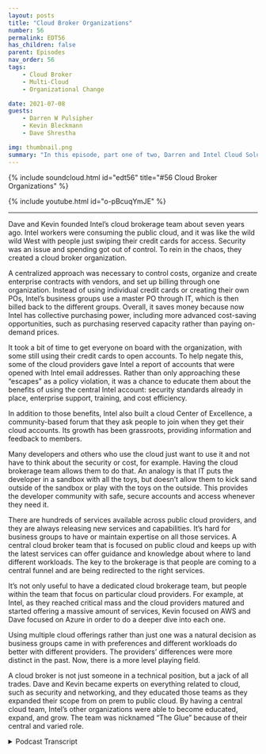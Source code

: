```yaml
---
layout: posts
title: "Cloud Broker Organizations"
number: 56
permalink: EDT56
has_children: false
parent: Episodes
nav_order: 56
tags:
    - Cloud Broker
    - Multi-Cloud
    - Organizational Change

date: 2021-07-08
guests:
    - Darren W Pulsipher
    - Kevin Bleckmann
    - Dave Shrestha

img: thumbnail.png
summary: "In this episode, part one of two, Darren and Intel Cloud Solution Architects Dave Shrestha and Kevin Bleckman talk about the importance of a cloud broker organization. Dave and Kevin founded Intel’s cloud brokerage team about seven years ago. Intel workers were consuming the public cloud, and it was like the wild wild West with people just swiping their credit cards for access. Security was an issue and spending got out of control. To rein in the chaos, they created a cloud broker organization."
---
```


{% include soundcloud.html id="edt56" title="#56 Cloud Broker Organizations" %}

{% include youtube.html id="o-pBcuqYmJE" %}

---


Dave and Kevin founded Intel’s cloud brokerage team about seven years ago. Intel workers were consuming the public cloud, and it was like the wild wild West with people just swiping their credit cards for access. Security was an issue and spending got out of control. To rein in the chaos, they created a cloud broker organization.

A centralized approach was necessary to control costs, organize and create enterprise contracts with vendors, and set up billing through one organization. Instead of using individual credit cards or creating their own POs, Intel’s business groups use a master PO through IT, which is then billed back to the different groups. Overall, it saves money because now Intel has collective purchasing power, including more advanced cost-saving opportunities, such as purchasing reserved capacity rather than paying on-demand prices.

It took a bit of time to get everyone on board with the organization, with some still using their credit cards to open accounts. To help negate this, some of the cloud providers gave Intel a report of accounts that were opened with Intel email addresses. Rather than only approaching these “escapes” as a policy violation, it was a chance to educate them about the benefits of using the central Intel account: security standards already in place, enterprise support, training, and cost efficiency.

In addition to those benefits, Intel also built a cloud Center of Excellence, a community-based forum that they ask people to join when they get their cloud accounts. Its growth has been grassroots, providing information and feedback to members.

Many developers and others who use the cloud just want to use it and not have to think about the security or cost, for example. Having the cloud brokerage team allows them to do that. An analogy is that IT puts the developer in a sandbox with all the toys, but doesn’t allow them to kick sand outside of the sandbox or play with the toys on the outside. This provides the developer community with safe, secure accounts and access whenever they need it.

There are hundreds of services available across public cloud providers, and they are always releasing new services and capabilities. It’s hard for business groups to have or maintain expertise on all those services. A central cloud broker team that is focused on public cloud and keeps up with the latest services can offer guidance and knowledge about where to land different workloads. The key to the brokerage is that people are coming to a central funnel and are being redirected to the right services.

It’s not only useful to have a dedicated cloud brokerage team, but people within the team that focus on particular cloud providers. For example, at Intel, as they reached critical mass and the cloud providers matured and started offering a massive amount of services, Kevin focused on AWS and Dave focused on Azure in order to do a deeper dive into each one.

Using multiple cloud offerings rather than just one was a natural decision as business groups came in with preferences and different workloads do better with different providers. The providers’ differences were more distinct in the past. Now, there is a more level playing field.

A cloud broker is not just someone in a technical position, but a jack of all trades. Dave and Kevin became experts on everything related to cloud, such as security and networking, and they educated those teams as they expanded their scope from on prem to public cloud. By having a central cloud team, Intel’s other organizations were able to become educated, expand, and grow. The team was nicknamed “The Glue” because of their central and varied role. 



<details>
<summary> Podcast Transcript </summary>

<p></p>

</details>
